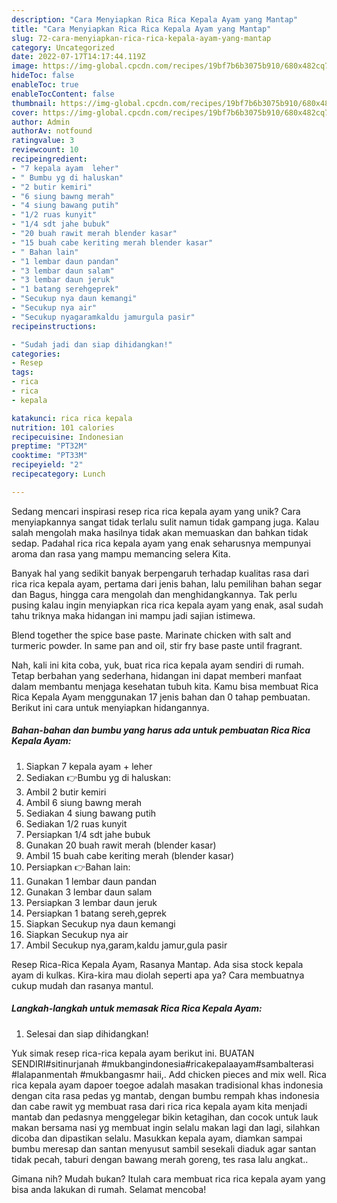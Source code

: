 ```yaml
---
description: "Cara Menyiapkan Rica Rica Kepala Ayam yang Mantap"
title: "Cara Menyiapkan Rica Rica Kepala Ayam yang Mantap"
slug: 72-cara-menyiapkan-rica-rica-kepala-ayam-yang-mantap
category: Uncategorized
date: 2022-07-17T14:17:44.119Z
image: https://img-global.cpcdn.com/recipes/19bf7b6b3075b910/680x482cq70/rica-rica-kepala-ayam-foto-resep-utama.jpg
hideToc: false
enableToc: true
enableTocContent: false
thumbnail: https://img-global.cpcdn.com/recipes/19bf7b6b3075b910/680x482cq70/rica-rica-kepala-ayam-foto-resep-utama.jpg
cover: https://img-global.cpcdn.com/recipes/19bf7b6b3075b910/680x482cq70/rica-rica-kepala-ayam-foto-resep-utama.jpg
author: Admin
authorAv: notfound
ratingvalue: 3
reviewcount: 10
recipeingredient:
- "7 kepala ayam  leher"
- " Bumbu yg di haluskan"
- "2 butir kemiri"
- "6 siung bawng merah"
- "4 siung bawang putih"
- "1/2 ruas kunyit"
- "1/4 sdt jahe bubuk"
- "20 buah rawit merah blender kasar"
- "15 buah cabe keriting merah blender kasar"
- " Bahan lain"
- "1 lembar daun pandan"
- "3 lembar daun salam"
- "3 lembar daun jeruk"
- "1 batang serehgeprek"
- "Secukup nya daun kemangi"
- "Secukup nya air"
- "Secukup nyagaramkaldu jamurgula pasir"
recipeinstructions:

- "Sudah jadi dan siap dihidangkan!"
categories:
- Resep
tags:
- rica
- rica
- kepala

katakunci: rica rica kepala 
nutrition: 101 calories
recipecuisine: Indonesian
preptime: "PT32M"
cooktime: "PT33M"
recipeyield: "2"
recipecategory: Lunch

---
```





Sedang mencari inspirasi resep rica rica kepala ayam yang unik? Cara menyiapkannya sangat tidak terlalu sulit namun tidak gampang juga. Kalau salah mengolah maka hasilnya tidak akan memuaskan dan bahkan tidak sedap. Padahal rica rica kepala ayam yang enak seharusnya mempunyai aroma dan rasa yang mampu memancing selera Kita.





Banyak hal yang sedikit banyak berpengaruh terhadap kualitas rasa dari rica rica kepala ayam, pertama dari jenis bahan, lalu pemilihan bahan segar dan Bagus, hingga cara mengolah dan menghidangkannya. Tak perlu pusing kalau ingin menyiapkan rica rica kepala ayam yang enak,      asal sudah tahu triknya maka hidangan ini mampu jadi sajian istimewa.














Blend together the spice base paste. Marinate chicken with salt and turmeric powder. In same pan and oil, stir fry base paste until fragrant.






Nah, kali ini kita coba, yuk, buat rica rica kepala ayam sendiri di rumah. Tetap berbahan yang sederhana, hidangan ini dapat memberi manfaat dalam membantu menjaga kesehatan tubuh kita. Kamu bisa membuat Rica Rica Kepala Ayam menggunakan 17 jenis bahan dan 0 tahap pembuatan. Berikut ini cara untuk menyiapkan hidangannya.

<!--inarticleads1-->

##### Bahan-bahan dan bumbu yang harus ada untuk pembuatan Rica Rica Kepala Ayam:

1. Siapkan 7 kepala ayam + leher
1. Sediakan  👉Bumbu yg di haluskan:
1. Ambil 2 butir kemiri
1. Ambil 6 siung bawng merah
1. Sediakan 4 siung bawang putih
1. Sediakan 1/2 ruas kunyit
1. Persiapkan 1/4 sdt jahe bubuk
1. Gunakan 20 buah rawit merah (blender kasar)
1. Ambil 15 buah cabe keriting merah (blender kasar)
1. Persiapkan  👉Bahan lain:
1. Gunakan 1 lembar daun pandan
1. Gunakan 3 lembar daun salam
1. Persiapkan 3 lembar daun jeruk
1. Persiapkan 1 batang sereh,geprek
1. Siapkan Secukup nya daun kemangi
1. Siapkan Secukup nya air
1. Ambil Secukup nya,garam,kaldu jamur,gula pasir


Resep Rica-Rica Kepala Ayam, Rasanya Mantap. Ada sisa stock kepala ayam di kulkas. Kira-kira mau diolah seperti apa ya? Cara membuatnya cukup mudah dan rasanya mantul. 

<!--inarticleads2-->

##### Langkah-langkah untuk memasak Rica Rica Kepala Ayam:


1. Selesai dan siap dihidangkan!

Yuk simak resep rica-rica kepala ayam berikut ini. BUATAN SENDIRI#sitinurjanah #mukbangindonesia#ricakepalaayam#sambalterasi #lalapanmentah #mukbangasmr haii,. Add chicken pieces and mix well. Rica rica kepala ayam dapoer toegoe adalah masakan tradisional khas indonesia dengan cita rasa pedas yg mantab, dengan bumbu rempah khas indonesia dan cabe rawit yg membuat rasa dari rica rica kepala ayam kita menjadi mantab dan pedasnya menggelegar bikin ketagihan, dan cocok untuk lauk makan bersama nasi yg membuat ingin selalu makan lagi dan lagi, silahkan dicoba dan dipastikan selalu. Masukkan kepala ayam, diamkan sampai bumbu meresap dan santan menyusut sambil sesekali diaduk agar santan tidak pecah, taburi dengan bawang merah goreng, tes rasa lalu angkat.. 

Gimana nih? Mudah bukan? Itulah cara membuat rica rica kepala ayam yang bisa anda lakukan di rumah. Selamat mencoba!
